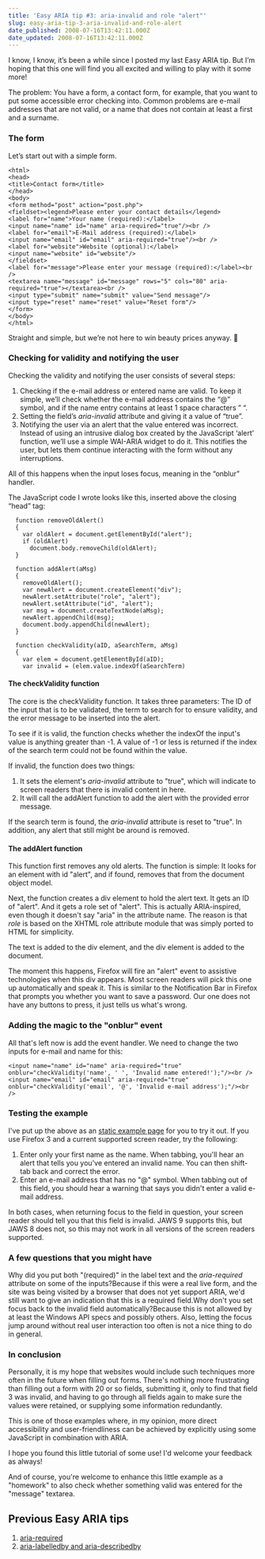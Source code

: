 ```yaml
---
title: 'Easy ARIA tip #3: aria-invalid and role "alert"'
slug: easy-aria-tip-3-aria-invalid-and-role-alert
date_published: 2008-07-16T13:42:11.000Z
date_updated: 2008-07-16T13:42:11.000Z
---
```


I know, I know, it&#8217;s been a while since I posted my last Easy ARIA tip. But I&#8217;m hoping that this one will find you all excited and willing to play with it some more!

The problem: You have a form, a contact form, for example, that you want to put some accessible error checking into. Common problems are e-mail addresses that are not valid, or a name that does not contain at least a first and a surname.

### The form

Let&#8217;s start out with a simple form.

    <html>
    <head>
    <title>Contact form</title>
    </head>
    <body>
    <form method="post" action="post.php">
    <fieldset><legend>Please enter your contact details</legend>
    <label for="name">Your name (required):</label>
    <input name="name" id="name" aria-required="true"/><br />
    <label for="email">E-Mail address (required):</label>
    <input name="email" id="email" aria-required="true"/><br />
    <label for="website">Website (optional):</label>
    <input name="website" id="website"/>
    </fieldset>
    <label for="message">Please enter your message (required):</label><br />
    <textarea name="message" id="message" rows="5" cols="80" aria-required="true"></textarea><br />
    <input type="submit" name="submit" value="Send message"/>
    <input type="reset" name="reset" value="Reset form"/>
    </form>
    </body>
    </html>    

Straight and simple, but we&#8217;re not here to win beauty prices anyway. 🙂

### Checking for validity and notifying the user

Checking the validity and notifying the user consists of several steps:

1. Checking if the e-mail address or entered name are valid. To keep it simple, we&#8217;ll check whether the e-mail address contains the &#8220;@&#8221; symbol, and if the name entry contains at least 1 space characters &#8221; &#8220;.
2. Setting the field&#8217;s *aria-invalid* attribute and giving it a value of &#8220;true&#8221;.
3. Notifying the user via an alert that the value entered was incorrect. Instead of using an intrusive dialog box created by the JavaScript &#8216;alert&#8217; function, we&#8217;ll use a simple WAI-ARIA widget to do it. This notifies the user, but lets them continue interacting with the form without any interruptions.

All of this happens when the input loses focus, meaning in the &#8220;onblur&#8221; handler.

The JavaScript code I wrote looks like this, inserted above the closing &#8220;head&#8221; tag:

      function removeOldAlert()
      {
        var oldAlert = document.getElementById("alert");
        if (oldAlert)
          document.body.removeChild(oldAlert);
      }
    
      function addAlert(aMsg)
      {
        removeOldAlert();
        var newAlert = document.createElement("div");
        newAlert.setAttribute("role", "alert");
        newAlert.setAttribute("id", "alert");
        var msg = document.createTextNode(aMsg);
        newAlert.appendChild(msg);
        document.body.appendChild(newAlert);
      }
    
      function checkValidity(aID, aSearchTerm, aMsg)
      {
        var elem = document.getElementById(aID);
        var invalid = (elem.value.indexOf(aSearchTerm) 

#### The checkValidity function

The core is the checkValidity function. It takes three parameters: The ID of the input that is to be validated, the term to search for to ensure validity, and the error message to be inserted into the alert.

To see if it is valid, the function checks whether the indexOf the input's value is anything greater than -1. A value of -1 or less is returned if the index of the search term could not be found within the value.

If invalid, the function does two things:

1. It sets the element's *aria-invalid* attribute to "true", which will indicate to screen readers that there is invalid content in here.
2. It will call the addAlert function to add the alert with the provided error message.

If the search term is found, the *aria-invalid* attribute is reset to "true". In addition, any alert that still might be around is removed.

#### The addAlert function

This function first removes any old alerts. The function is simple: It looks for an element with id "alert", and if found, removes that from the document object model.

Next, the function creates a div element to hold the alert text. It gets an ID of "alert". And it gets a role set of "alert". This is actually ARIA-inspired, even though it doesn't say "aria" in the attribute name. The reason is that *role* is based on the XHTML role attribute module that was simply ported to HTML for simplicity.

The text is added to the div element, and the div element is added to the document.

The moment this happens, Firefox will fire an "alert" event to assistive technologies when this div appears. Most screen readers will pick this one up automatically and speak it. This is similar to the Notification Bar in Firefox that prompts you whether you want to save a password. Our one does not have any buttons to press, it just tells us what's wrong.

### Adding the magic to the "onblur" event

All that's left now is add the event handler. We need to change the two inputs for e-mail and name for this:

    <input name="name" id="name" aria-required="true" onblur="checkValidity('name', ' ', 'Invalid name entered!');"/><br />
    <input name="email" id="email" aria-required="true" onblur="checkValidity('email', '@', 'Invalid e-mail address');"/><br />

### Testing the example

I've put up the above as an [static example page](http://www.marco-zehe.de/examples/Tutorial_aria-invalid_and_role_alert.html) for you to try it out. If you use Firefox 3 and a current supported screen reader, try the following:

1. Enter only your first name as the name. When tabbing, you'll hear an alert that tells you you've entered an invalid name. You can then shift-tab back and correct the error.
2. Enter an e-mail address that has no "@" symbol. When tabbing out of this field, you should hear a warning that says you didn't enter a valid e-mail address.

In both cases, when returning focus to the field in question, your screen reader should tell you that this field is invalid. JAWS 9 supports this, but JAWS 8 does not, so this may not work in all versions of the screen readers supported.

### A few questions that you might have

Why did you put both "(required)" in the label text and the *aria-required* attribute on some of the inputs?Because if this were a real live form, and the site was being visited by a browser that does not yet support ARIA, we'd still want to give an indication that this is a required field.Why don't you set focus back to the invalid field automatically?Because this is not allowed by at least the Windows API specs and possibly others. Also, letting the focus jump around without real user interaction too often is not a nice thing to do in general.

### In conclusion

Personally, it is my hope that websites would include such techniques more often in the future when filling out forms. There's nothing more frustrating than filling out a form with 20 or so fields, submitting it, only to find that field 3 was invalid, and having to go through all fields again to make sure the values were retained, or supplying some information redundantly.

This is one of those examples where, in my opinion, more direct accessibility and user-friendliness can be achieved by explicitly using some JavaScript in combination with ARIA.

I hope you found this little tutorial of some use! I'd welcome your feedback as always!

And of course, you're welcome to enhance this little example as a "homework" to also check whether something valid was entered for the "message" textarea.

## Previous Easy ARIA tips

1. [aria-required](http://www.marcozehe.de/2008/02/29/easy-aria-tip-1-using-aria-required/)
2. [aria-labelledby and aria-describedby](http://www.marcozehe.de/2008/03/23/easy-aria-tip-2-aria-labelledby-and-aria-describedby/)
